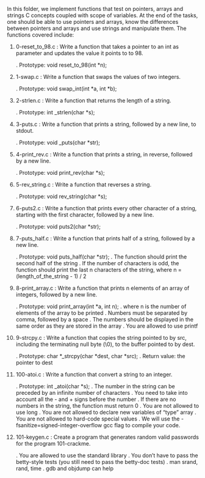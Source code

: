 In this folder, we implement functions that test on pointers, arrays and strings C concepts coupled with
scope of variables.
At the end of the tasks, one should be able to use pointers and arrays, know the differences between pointers and arrays and use strings and manipulate them.
The functions covered include:

1. 0-reset_to_98.c : Write a function that takes a pointer to an int as parameter and updates the value it points to to 98.

	. Prototype: void reset_to_98(int *n);

2. 1-swap.c : Write a function that swaps the values of two integers.

	. Prototype: void swap_int(int *a, int *b);

3. 2-strlen.c : Write a function that returns the length of a string.

	. Prototype: int _strlen(char *s);

4. 3-puts.c : Write a function that prints a string, followed by a new line, to stdout.

	. Prototype: void _puts(char *str);

5. 4-print_rev.c : Write a function that prints a string, in reverse, followed by a new line.

	. Prototype: void print_rev(char *s);

6. 5-rev_string.c : Write a function that reverses a string.

	. Prototype: void rev_string(char *s);

7. 6-puts2.c : Write a function that prints every other character of a string, starting with the first character, followed by a new line.

	. Prototype: void puts2(char *str);

8. 7-puts_half.c : Write a function that prints half of a string, followed by a new line.

	. Prototype: void puts_half(char *str);
	. The function should print the second half of the string
	. If the number of characters is odd, the function should print the last n characters of the string, where n = (length_of_the_string - 1) / 2

9. 8-print_array.c : Write a function that prints n elements of an array of integers, followed by a new line.

	. Prototype: void print_array(int *a, int n);
	. where n is the number of elements of the array to be printed
	. Numbers must be separated by comma, followed by a space
	. The numbers should be displayed in the same order as they are stored in the array
	. You are allowed to use printf

10. 9-strcpy.c : Write a function that copies the string pointed to by src, including the terminating null byte (\0), to the buffer pointed to by dest.

	. Prototype: char *_strcpy(char *dest, char *src);
	. Return value: the pointer to dest

11. 100-atoi.c : Write a function that convert a string to an integer.

	. Prototype: int _atoi(char *s);
	. The number in the string can be preceded by an infinite number of characters
	. You need to take into account all the - and + signs before the number
	. If there are no numbers in the string, the function must return 0
	. You are not allowed to use long
	. You are not allowed to declare new variables of “type” array
	. You are not allowed to hard-code special values
	. We will use the -fsanitize=signed-integer-overflow gcc flag to compile your code.

12. 101-keygen.c : Create a program that generates random valid passwords for the program 101-crackme.

	. You are allowed to use the standard library
	. You don’t have to pass the betty-style tests (you still need to pass the betty-doc tests)
	. man srand, rand, time
	. gdb and objdump can help

